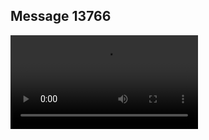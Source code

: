 ## Message 13766



![Video](https://data.iron-swords.co.il/2024/November/14/https://data.iron-swords.co.il/2024/November/14/13766/13766_media.mp4)
